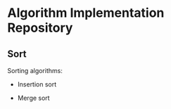 # Algorithm Implementation Repository

## Sort

Sorting algorithms:

* Insertion sort

* Merge sort
